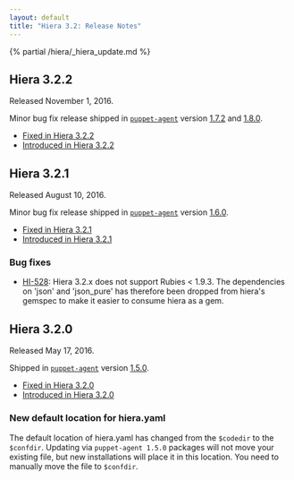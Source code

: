 ```yaml
---
layout: default
title: "Hiera 3.2: Release Notes"
---
```


[`puppet-agent`]: /puppet/latest/reference/about_agent.html

[1.5.0]: /puppet/4.5/reference/release_notes_agent.html#puppet-agent-150
[1.6.0]: /puppet/4.6/reference/release_notes_agent.html#puppet-agent-160
[1.7.2]: /puppet/4.7/reference/release_notes_agent.html#puppet-agent-172
[1.8.0]: /puppet/4.8/reference/release_notes_agent.html#puppet-agent-180

{% partial /hiera/_hiera_update.md %}

## Hiera 3.2.2

Released November 1, 2016.

Minor bug fix release shipped in [`puppet-agent`][] version [1.7.2][] and [1.8.0][].

* [Fixed in Hiera 3.2.2](https://tickets.puppetlabs.com/issues/?jql=fixVersion%20%3D%20%27HI%203.2.2%27)
* [Introduced in Hiera 3.2.2](https://tickets.puppetlabs.com/issues/?jql=affectedVersion+%3D+%27HI+3.2.2%27)

## Hiera 3.2.1

Released August 10, 2016.

Minor bug fix release shipped in [`puppet-agent`][] version [1.6.0][].

* [Fixed in Hiera 3.2.1](https://tickets.puppetlabs.com/issues/?jql=fixVersion+%3D+%27HI+3.2.1%27)
* [Introduced in Hiera 3.2.1](https://tickets.puppetlabs.com/issues/?jql=affectedVersion+%3D+%27HI+3.2.1%27)

### Bug fixes

* [HI-528](https://tickets.puppetlabs.com/browse/HI-528): Hiera 3.2.x does not support Rubies < 1.9.3. The dependencies on 'json' and 'json_pure' has therefore been dropped from hiera's gemspec to make it easier to consume hiera as a gem.


## Hiera 3.2.0

Released May 17, 2016.

Shipped in [`puppet-agent`][] version [1.5.0][].

* [Fixed in Hiera 3.2.0](https://tickets.puppetlabs.com/issues/?jql=fixVersion+%3D+%27HI+3.2.0%27)
* [Introduced in Hiera 3.2.0](https://tickets.puppetlabs.com/issues/?jql=affectedVersion+%3D+%27HI+3.2.0%27)

### New default location for hiera.yaml

The default location of hiera.yaml has changed from the `$codedir` to the `$confdir`. Updating via `puppet-agent 1.5.0` packages will not move your existing file, but new installations will place it in this location. You need to manually move the file to `$confdir`.